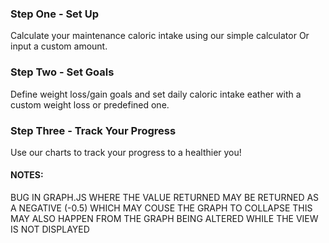 <h3>Step One - Set Up</h3>
Calculate your maintenance caloric intake using our simple calculator
Or input a custom amount.

<h3>Step Two - Set Goals</h3>
Define weight loss/gain goals and set daily caloric intake eather with 
a custom weight loss or predefined one.

<h3>Step Three - Track Your Progress</h3>
Use our charts to track your progress to a healthier you!


<h4>NOTES:</h4>
BUG IN GRAPH.JS WHERE THE VALUE RETURNED MAY BE RETURNED AS A NEGATIVE
(-0.5) WHICH MAY COUSE THE GRAPH TO COLLAPSE
THIS MAY ALSO HAPPEN FROM THE GRAPH BEING ALTERED WHILE THE VIEW IS NOT DISPLAYED
